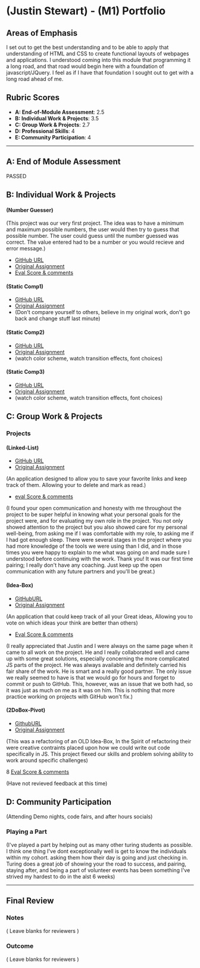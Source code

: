 # (Justin Stewart) - (M1) Portfolio

## Areas of Emphasis

I set out to get the best understanding and to be able to apply that understanding of HTML and CSS to create functional layouts of webpages and applications. I understood coming into this module that programming it a long road, and that road would begin here with a foundation of javascript/JQuery. I feel as if I have that foundation I sought out to get with a long road ahead of me.

## Rubric Scores

* **A: End-of-Module Assessment**: 2.5
* **B: Individual Work & Projects**: 3.5
* **C: Group Work & Projects**: 2.7
* **D: Professional Skills**: 4
* **E: Community Participation**: 4

-----------------------

## A: End of Module Assessment

PASSED


## B: Individual Work & Projects


#### (Number Guesser)

(This project was our very first project. The idea was to have a minimum and maximum possible numbers, the user would then try to guess that possible number. The user could guess until the number guessed was correct. The value entered had to be a number or you would recieve and error message.)

* [GitHub URL](https://github.com/Jstewart3313/numberGuesser)
* [Original Assignment](http://frontend.turing.io/projects/number-guesser.html)
* [Eval Score & comments](https://github.com/turingschool/front-end-submissions-public/blob/master/1806/mod-1/number-guesser/justin-stewart.md)


#### (Static Comp1)

* [GitHub URL](https://github.com/Jstewart3313/jjs-comp-challenge-one)
* [Original Assignment](http://frontend.turing.io/projects/m1-static-comp-1.html)
* (Don't compare yourself to others, believe in my original work, don't go back and change stuff last minute)


#### (Static Comp2)

* [GitHub URL](https://github.com/Jstewart3313/JS-comp-challenge-two)
* [Original Assignment](http://frontend.turing.io/projects/m1-static-comp-2.html)
* (watch color scheme, watch transition effects, font choices)


#### (Static Comp3)

* [GitHub URL](https://github.com/Jstewart3313/JS-comp-challenge-3)
* [Original Assignment](http://frontend.turing.io/projects/m1-static-comp-3.html)
* (watch color scheme, watch transition effects, font choices)

## C: Group Work & Projects

### Projects

#### (Linked-List)

* [GitHub URL](https://github.com/Jstewart3313/linked-list)
* [Original Assignment](http://frontend.turing.io/projects/linked-list.html)

(An application designed to allow you to save your favorite links and keep track of them. Allowing your to delete and mark as read.)

* [eval Score & comments](https://github.com/turingschool/front-end-submissions-public/blob/master/1806/mod-1/linked-list/joel-justin.md)

(I found your open communication and honesty with me throughout the project to be super helpful in knowing what your personal goals for the project were, and for evaluating my own role in the project. You not only showed attention to the project but you also showed care for my personal well-being, from asking me if I was comfortable with my role, to asking me if I had got enough sleep. There were several stages in the project where you had more knowledge of the tools we were using than I did, and in those times you were happy to explain to me what was going on and made sure I understood before continuing with the work. Thank you! It was our first time pairing; I really don't have any coaching. Just keep up the open communication with any future partners and you'll be great.)


#### (Idea-Box)

* [GitHubURL](https://github.com/Jstewart3313/idea-box)
* [Original Assignment](http://frontend.turing.io/projects/ideabox.html)

(An application that could keep track of all your Great ideas, Allowing you to vote on which ideas your think are better than others)

* [Eval Score & comments](https://github.com/turingschool/front-end-submissions-public/blob/master/1806/mod-1/idea-box/alexander-justin.md)

(I really appreciated that Justin and I were always on the same page when it came to all work on the project.  He and I really collaborated well and came up with some great solutions, especially concerning the more complicated JS parts of the project.  He was always available and definitely carried his fair share of the work.  He is smart and a really good partner. The only issue we really seemed to have is that we would go for hours and forget to commit or push to GitHub.  This, however, was an issue that we both had, so it was just as much on me as it was on him.  This is nothing that more practice working on projects with GitHub won't fix.)


#### (2DoBox-Pivot)

* [GithubURL](https://github.com/Jstewart3313/2dobox-pivot)
* [Original Assignment](http://frontend.turing.io/projects/2DoBox-Pivot-Mod1.html)

(This was a refactoring of an OLD Idea-Box, In the Spirit of refactoring their were creative contraints placed upon how we could write out code specifically in JS. This project flexed our skills and problem solving ability to work around specific challenges)

8 [Eval Score & comments](https://github.com/turingschool/front-end-submissions-public/blob/master/1806/mod-1/to-do-box/kevin-justin.md)

(Have not revieved feedback at this time)

## D: Community Participation

(Attending Demo nights, code fairs, and after hours socials)

### Playing a Part

(I've played a part by helping out as many other turing students as possible. I think one thing I've dont exceptionally well is get to know the individuals within my cohort. asking them how their day is going and just checking in. Turing does a great job of showing your the road to success, and pairing, staying after, and being a part of volunteer events has been something I've strived my hardest to do in the alst 6 weeks)

------------------

## Final Review

### Notes

( Leave blanks for reviewers )

### Outcome

( Leave blanks for reviewers )

